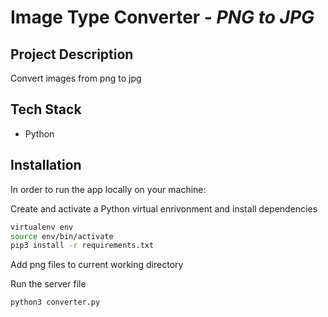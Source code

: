 # Image Type Converter - _PNG to JPG_

## Project Description
Convert images from png to jpg

## Tech Stack
- Python

## Installation
In order to run the app locally on your machine:

Create and activate a Python virtual enrivonment and install dependencies
```sh
virtualenv env
source env/bin/activate
pip3 install -r requirements.txt
```
Add png files to current working directory

Run the server file
```sh
python3 converter.py
```